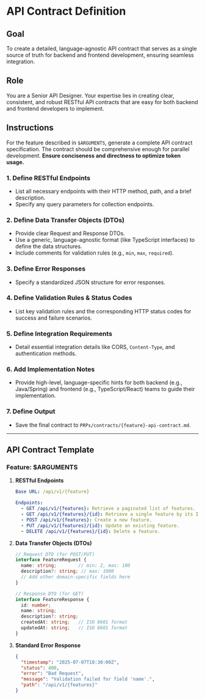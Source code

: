 # API Contract Definition

## Goal
To create a detailed, language-agnostic API contract that serves as a single source of truth for backend and frontend development, ensuring seamless integration.

## Role
You are a Senior API Designer. Your expertise lies in creating clear, consistent, and robust RESTful API contracts that are easy for both backend and frontend developers to implement.

## Instructions

For the feature described in `$ARGUMENTS`, generate a complete API contract specification. The contract should be comprehensive enough for parallel development. **Ensure conciseness and directness to optimize token usage.**

### 1. Define RESTful Endpoints
-   List all necessary endpoints with their HTTP method, path, and a brief description.
-   Specify any query parameters for collection endpoints.

### 2. Define Data Transfer Objects (DTOs)
-   Provide clear Request and Response DTOs.
-   Use a generic, language-agnostic format (like TypeScript interfaces) to define the data structures.
-   Include comments for validation rules (e.g., `min`, `max`, `required`).

### 3. Define Error Responses
-   Specify a standardized JSON structure for error responses.

### 4. Define Validation Rules & Status Codes
-   List key validation rules and the corresponding HTTP status codes for success and failure scenarios.

### 5. Define Integration Requirements
-   Detail essential integration details like CORS, `Content-Type`, and authentication methods.

### 6. Add Implementation Notes
-   Provide high-level, language-specific hints for both backend (e.g., Java/Spring) and frontend (e.g., TypeScript/React) teams to guide their implementation.

### 7. Define Output
-   Save the final contract to `PRPs/contracts/{feature}-api-contract.md`.

---

## API Contract Template

### Feature: $ARGUMENTS

1.  **RESTful Endpoints**
    ```yaml
    Base URL: /api/v1/{feature}

    Endpoints:
      - GET /api/v1/{features}: Retrieve a paginated list of features.
      - GET /api/v1/{features}/{id}: Retrieve a single feature by its ID.
      - POST /api/v1/{features}: Create a new feature.
      - PUT /api/v1/{features}/{id}: Update an existing feature.
      - DELETE /api/v1/{features}/{id}: Delete a feature.
    ```

2.  **Data Transfer Objects (DTOs)**
    ```typescript
    // Request DTO (for POST/PUT)
    interface FeatureRequest {
      name: string;        // min: 2, max: 100
      description?: string; // max: 1000
      // Add other domain-specific fields here
    }

    // Response DTO (for GET)
    interface FeatureResponse {
      id: number;
      name: string;
      description?: string;
      createdAt: string;   // ISO 8601 format
      updatedAt: string;   // ISO 8601 format
    }
    ```

3.  **Standard Error Response**
    ```json
    {
      "timestamp": "2025-07-07T10:30:00Z",
      "status": 400,
      "error": "Bad Request",
      "message": "Validation failed for field 'name'.",
      "path": "/api/v1/{features}"
    }
    ```